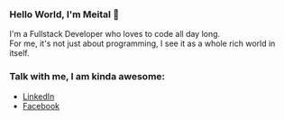 ### Hello World, I'm Meital  👋

I'm a Fullstack Developer who loves to code all day long. <br />
For me, it's not just about programming, I see it as a whole rich world in itself.


### Talk with me, I am kinda awesome:
- [LinkedIn](https://www.linkedin.com/in/meital-cohen/)
- [Facebook](https://www.facebook.com/meital.cohen.79)



<!--
<br />
<br />
---


<details>
  <summary>:zap: GitHub Stats</summary>

  <img align="left" alt="Anna's GitHub Stats" src="https://github-readme-stats.vercel.app/api?username=arsentieva&show_icons=true&hide_border=true" />

</details>

<details>
  <summary>:zap: Most Used Languages</summary>

<img align="left" alt="Anna's GitHub Top Languages" src="https://github-readme-stats.vercel.app/api/top-langs/?username=arsentieva" />

</details>



- 🔭 I’m currently working on ...
- 🌱 I’m currently learning ...
- 👯 I’m looking to collaborate on ...
- 🤔 I’m looking for help with ...
- 💬 Ask me about ...
- 📫 How to reach me: ...
- 😄 Pronouns: ...
- ⚡ Fun fact: ...
-->
